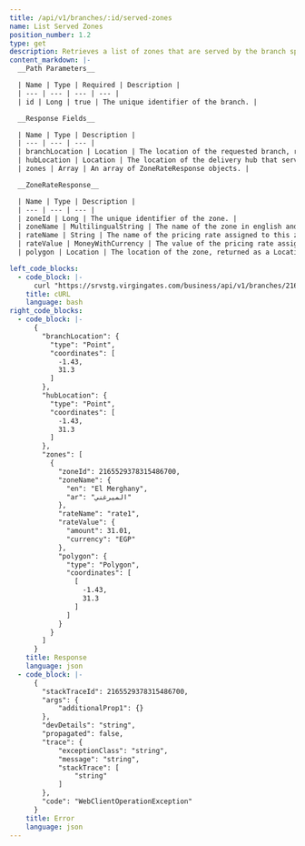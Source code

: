 ```yaml
---
title: /api/v1/branches/:id/served-zones
name: List Served Zones
position_number: 1.2
type: get
description: Retrieves a list of zones that are served by the branch specified by the requested ID.
content_markdown: |-
  __Path Parameters__

  | Name | Type | Required | Description |
  | --- | --- | --- | --- |
  | id | Long | true | The unique identifier of the branch. |

  __Response Fields__

  | Name | Type | Description |
  | --- | --- | --- |
  | branchLocation | Location | The location of the requested branch, returned as a Location object of type Point. |
  | hubLocation | Location | The location of the delivery hub that serves the requested branch, returned as a Location object of type Point.  |
  | zones | Array | An array of ZoneRateResponse objects. |

  __ZoneRateResponse__

  | Name | Type | Description |
  | --- | --- | --- |
  | zoneId | Long | The unique identifier of the zone. |
  | zoneName | MultilingualString | The name of the zone in english and arabic. |
  | rateName | String | The name of the pricing rate assigned to this zone. |
  | rateValue | MoneyWithCurrency | The value of the pricing rate assigned to this zone. |
  | polygon | Location | The location of the zone, returned as a Location object of type Polygon. |

left_code_blocks:
  - code_block: |-
      curl "https://srvstg.virgingates.com/business/api/v1/branches/2165529378315486700/served-zones" -H "Authorization: Bearer $ACCESS_TOKEN"
    title: cURL
    language: bash
right_code_blocks:
  - code_block: |-
      {
        "branchLocation": {
          "type": "Point",
          "coordinates": [
            -1.43,
            31.3
          ]
        },
        "hubLocation": {
          "type": "Point",
          "coordinates": [
            -1.43,
            31.3
          ]
        },
        "zones": [
          {
            "zoneId": 2165529378315486700,
            "zoneName": {
              "en": "El Merghany",
              "ar": "الميرغني"
            },
            "rateName": "rate1",
            "rateValue": {
              "amount": 31.01,
              "currency": "EGP"
            },
            "polygon": {
              "type": "Polygon",
              "coordinates": [
                [
                  -1.43,
                  31.3
                ]
              ]
            }
          }
        ]
      }
    title: Response
    language: json
  - code_block: |-
      {
        "stackTraceId": 2165529378315486700,
        "args": {
            "additionalProp1": {}
        },
        "devDetails": "string",
        "propagated": false,
        "trace": {
            "exceptionClass": "string",
            "message": "string",
            "stackTrace": [
                "string"
            ]
        },
        "code": "WebClientOperationException"
      }
    title: Error
    language: json
---
```



